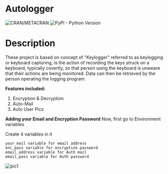 # Autologger

![CRAN/METACRAN](https://img.shields.io/cran/l/devtools)   ![PyPI - Python Version](https://img.shields.io/pypi/pyversions/django)

# Description
These project is based on concept of "Keylogger" referred to as keylogging or keyboard capturing, is the action of recording the keys struck on a keyboard, typically covertly, so that person using the keyboard is unaware that their actions are being monitored. Data can then be retrieved by the person operating the logging program.

**Features included:**
1) Encryption & Decryption
2) Auto-Mail
3) Auto User Pics

**Adding your Email and Encryption Password**
Now, first go to Environment variables

Create 4 variables in it

    your_mail variable for email address
    enc_pass variable for encryption password
    email_address variable for Auth mail
    email_pass variable for Auth password

![pic1](https://user-images.githubusercontent.com/47297909/88476902-91993f80-cf59-11ea-9ec6-937609badc28.png)
